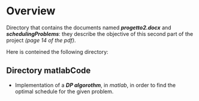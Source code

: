 # Overview
Directory that contains the documents named ***progetto2.docx*** and ***schedulingProblems***: they describe the objective of this second part of the project *(page 14 of the pdf)*.

Here is conteined the following directory:
## Directory matlabCode
- Implementation of a ***DP algorothm***, in *matlab*, in order to find the optimal schedule for the given problem.

